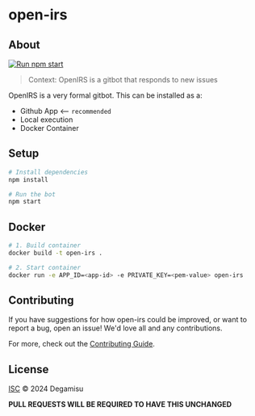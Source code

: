 # open-irs

## About

[![Run npm start](https://github.com/Degamisu/open-irs/actions/workflows/main.yml/badge.svg?event=check_run)](https://github.com/Degamisu/open-irs/actions/workflows/main.yml)

>Context: OpenIRS is a gitbot that responds to new issues

OpenIRS is a very formal gitbot. This can be installed as a:

- Github App  <--   `recommended`
- Local execution
- Docker Container

## Setup

```sh
# Install dependencies
npm install

# Run the bot
npm start
```

## Docker

```sh
# 1. Build container
docker build -t open-irs .

# 2. Start container
docker run -e APP_ID=<app-id> -e PRIVATE_KEY=<pem-value> open-irs
```

## Contributing

If you have suggestions for how open-irs could be improved, or want to report a bug, open an issue! We'd love all and any contributions.

For more, check out the [Contributing Guide](CONTRIBUTING.md).

## License

[ISC](LICENSE) © 2024 Degamisu

**PULL REQUESTS WILL BE REQUIRED TO HAVE THIS UNCHANGED**
